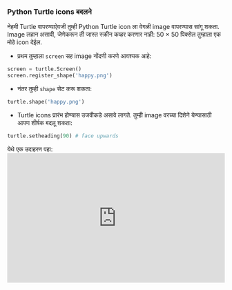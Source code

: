 ### Python Turtle icons बदलने

नेहमी Turtle वापरण्याऐवजी तुम्ही Python Turtle icon ला वेगळी image वापरण्यास सांगू शकता. Image लहान असावी, जेणेकरून ती जास्त स्क्रीन कव्हर करणार नाही: 50 × 50 पिक्सेल तुम्हाला एक मोठे icon देईल.

+ प्रथम तुम्हाला `screen` सह image नोंदणी करणे आवश्यक आहे:

```python
screen = turtle.Screen()
screen.register_shape('happy.png') 
```

+ नंतर तुम्ही `shape` सेट करू शकता:

```python
turtle.shape('happy.png')
```

+ Turtle icons प्रारंभ होण्यास उजवीकडे असावे लागते. तुम्ही image वरच्या दिशेने येण्यासाठी आपण शीर्षक बदलू शकता:

```python
turtle.setheading(90) # face upwards
```

येथे एक उदाहरण पहा: <iframe src="https://trinket.io/embed/python/5f68ef3fd7?start=result" width="100%" height="300" frameborder="0" marginwidth="0" marginheight="0" allowfullscreen mark="crwd-mark"></iframe>